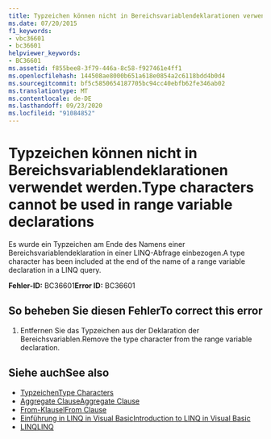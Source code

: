 ```yaml
---
title: Typzeichen können nicht in Bereichsvariablendeklarationen verwendet werden.
ms.date: 07/20/2015
f1_keywords:
- vbc36601
- bc36601
helpviewer_keywords:
- BC36601
ms.assetid: f855bee8-3f79-446a-8c58-f927461e4ff1
ms.openlocfilehash: 144508ae8000b651a618e0854a2c6118bdd4b0d4
ms.sourcegitcommit: bf5c5850654187705bc94cc40ebfb62fe346ab02
ms.translationtype: MT
ms.contentlocale: de-DE
ms.lasthandoff: 09/23/2020
ms.locfileid: "91084852"
---
```

# <a name="type-characters-cannot-be-used-in-range-variable-declarations"></a><span data-ttu-id="3c913-102">Typzeichen können nicht in Bereichsvariablendeklarationen verwendet werden.</span><span class="sxs-lookup"><span data-stu-id="3c913-102">Type characters cannot be used in range variable declarations</span></span>

<span data-ttu-id="3c913-103">Es wurde ein Typzeichen am Ende des Namens einer Bereichsvariablendeklaration in einer LINQ-Abfrage einbezogen.</span><span class="sxs-lookup"><span data-stu-id="3c913-103">A type character has been included at the end of the name of a range variable declaration in a LINQ query.</span></span>  
  
 <span data-ttu-id="3c913-104">**Fehler-ID:** BC36601</span><span class="sxs-lookup"><span data-stu-id="3c913-104">**Error ID:** BC36601</span></span>  
  
## <a name="to-correct-this-error"></a><span data-ttu-id="3c913-105">So beheben Sie diesen Fehler</span><span class="sxs-lookup"><span data-stu-id="3c913-105">To correct this error</span></span>  
  
1. <span data-ttu-id="3c913-106">Entfernen Sie das Typzeichen aus der Deklaration der Bereichsvariablen.</span><span class="sxs-lookup"><span data-stu-id="3c913-106">Remove the type character from the range variable declaration.</span></span>  
  
## <a name="see-also"></a><span data-ttu-id="3c913-107">Siehe auch</span><span class="sxs-lookup"><span data-stu-id="3c913-107">See also</span></span>

- [<span data-ttu-id="3c913-108">Typzeichen</span><span class="sxs-lookup"><span data-stu-id="3c913-108">Type Characters</span></span>](../programming-guide/language-features/data-types/type-characters.md)
- [<span data-ttu-id="3c913-109">Aggregate Clause</span><span class="sxs-lookup"><span data-stu-id="3c913-109">Aggregate Clause</span></span>](../language-reference/queries/aggregate-clause.md)
- [<span data-ttu-id="3c913-110">From-Klausel</span><span class="sxs-lookup"><span data-stu-id="3c913-110">From Clause</span></span>](../language-reference/queries/from-clause.md)
- [<span data-ttu-id="3c913-111">Einführung in LINQ in Visual Basic</span><span class="sxs-lookup"><span data-stu-id="3c913-111">Introduction to LINQ in Visual Basic</span></span>](../programming-guide/language-features/linq/introduction-to-linq.md)
- [<span data-ttu-id="3c913-112">LINQ</span><span class="sxs-lookup"><span data-stu-id="3c913-112">LINQ</span></span>](../programming-guide/language-features/linq/index.md)
